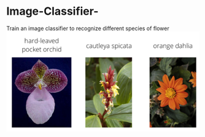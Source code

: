 # Image-Classifier-
Train an image classifier to recognize different species of flower
<img src="/aipnd-project/assets/Flowers.png" />
